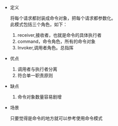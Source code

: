 + 定义

	将每个请求都封装成命令对象，把每个请求都参数化。  
	此模式包括三个角色，如下：  
	1. receiver,接收者，也就是命令的具体执行者
	2. command，命令角色，所有的命令对象
	3. Invoker,调用者角色。总指挥
	
	
	
+ 优点

	1. 调用者与执行者分离
	2. 符合单一职责原则
	
+ 缺点
   
	1. 命令对象数量容易剧增
	
+ 场景

	只要觉得是命令的地方就可以参考使用命令模式